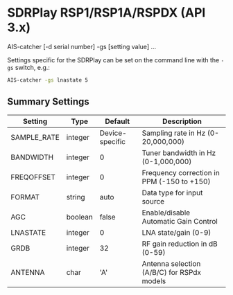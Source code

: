 # SDRPlay RSP1/RSP1A/RSPDX (API 3.x)
<div class="command-container">
      <div class="command-syntax">
        <span class="cmd-name">AIS-catcher</span>
        [<span class="cmd-flag">-d</span> <span class="cmd-value">serial number</span>]
        <span class="cmd-flag">-gs</span>
        [<span class="cmd-setting">setting</span> <span class="cmd-value">value</span>]
        ...
    </div>
</div>

Settings specific for the SDRPlay  can be set on the command line with the ```-gs``` switch, e.g.:
```bash
AIS-catcher -gs lnastate 5
```


## Summary Settings


| Setting | Type | Default | Description |
|---------|------|---------|-------------|
| <span class="cmd-setting">SAMPLE_RATE</span> | integer | <span class="cmd-value">Device-specific</span> | Sampling rate in Hz (0-20,000,000) |
| <span class="cmd-setting">BANDWIDTH</span> | integer | <span class="cmd-value">0</span> | Tuner bandwidth in Hz (0-1,000,000) |
| <span class="cmd-setting">FREQOFFSET</span> | integer | <span class="cmd-value">0</span> | Frequency correction in PPM (-150 to +150) |
| <span class="cmd-setting">FORMAT</span> | string | <span class="cmd-value">auto</span> | Data type for input source |
| <span class="cmd-setting">AGC</span> | boolean | <span class="cmd-value">false</span> | Enable/disable Automatic Gain Control |
| <span class="cmd-setting">LNASTATE</span> | integer | <span class="cmd-value">0</span> | LNA state/gain (0-9) |
| <span class="cmd-setting">GRDB</span> | integer | <span class="cmd-value">32</span> | RF gain reduction in dB (0-59) |
| <span class="cmd-setting">ANTENNA</span> | char | <span class="cmd-value">'A'</span> | Antenna selection (A/B/C) for RSPdx models |
